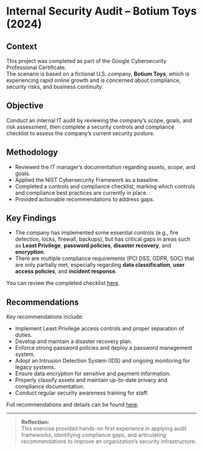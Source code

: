 # Internal Security Audit – Botium Toys (2024)

## Context

This project was completed as part of the Google Cybersecurity Professional Certificate.  
The scenario is based on a fictional U.S. company, **Botium Toys**, which is experiencing rapid online growth and is concerned about compliance, security risks, and business continuity.

## Objective

Conduct an internal IT audit by reviewing the company’s scope, goals, and risk assessment, then complete a security controls and compliance checklist to assess the company’s current security posture.

## Methodology

- Reviewed the IT manager’s documentation regarding assets, scope, and goals.
- Applied the NIST Cybersecurity Framework as a baseline.
- Completed a controls and compliance checklist, marking which controls and compliance best practices are currently in place.
- Provided actionable recommendations to address gaps.

## Key Findings

- The company has implemented some essential controls (e.g., fire detection, locks, firewall, backups), but has critical gaps in areas such as **Least Privilege**, **password policies**, **disaster recovery**, and **encryption**.
- There are multiple compliance requirements (PCI DSS, GDPR, SOC) that are only partially met, especially regarding **data classification**, **user access policies**, and **incident response**.

You can review the completed checklist [here](./Botium_Toys_Checklist_Completed.pdf).

## Recommendations

Key recommendations include:

- Implement Least Privilege access controls and proper separation of duties.
- Develop and maintain a disaster recovery plan.
- Enforce strong password policies and deploy a password management system.
- Adopt an Intrusion Detection System (IDS) and ongoing monitoring for legacy systems.
- Ensure data encryption for sensitive and payment information.
- Properly classify assets and maintain up-to-date privacy and compliance documentation.
- Conduct regular security awareness training for staff.

Full recommendations and details can be found [here](./recommendations.md).

---

> **Reflection:**  
> This exercise provided hands-on first experience in applying audit frameworks, identifying compliance gaps, and articulating recommendations to improve an organization’s security infrastructure.
